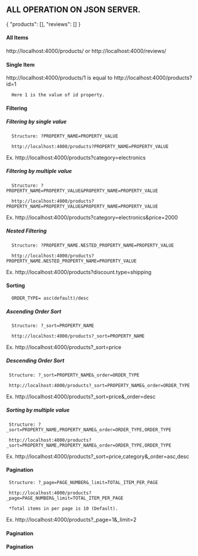 ## ALL OPERATION ON JSON SERVER.

{
  "products": [],
  "reviews": []
}

#### All Items

  http://localhost:4000/products/ 
    or
  http://localhost:4000/reviews/ 

#### Single Item

  http://localhost:4000/products/1 is equal to http://localhost:4000/products?id=1

      Here 1 is the value of id property.

#### Filtering

##### Filtering by single value

      Structure: ?PROPERTY_NAME=PROPERTY_VALUE

      http://localhost:4000/products?PROPERTY_NAME=PROPERTY_VALUE

  Ex. http://localhost:4000/products?category=electronics

##### Filtering by multiple value

      Structure: ?PROPERTY_NAME=PROPERTY_VALUE&PROPERTY_NAME=PROPERTY_VALUE

      http://localhost:4000/products?PROPERTY_NAME=PROPERTY_VALUE&PROPERTY_NAME=PROPERTY_VALUE

  Ex. http://localhost:4000/products?category=electronics&price=2000


##### Nested Filtering 

      Structure: ?PROPERTY_NAME.NESTED_PROPERTY_NAME=PROPERTY_VALUE

      http://localhost:4000/products?PROPERTY_NAME.NESTED_PROPERTY_NAME=PROPERTY_VALUE

  Ex. http://localhost:4000/products?discount.type=shipping

#### Sorting

      ORDER_TYPE= asc(default)/desc

##### Ascending Order Sort

      Structure: ?_sort=PROPERTY_NAME

      http://localhost:4000/products?_sort=PROPERTY_NAME
      
  Ex. http://localhost:4000/products?_sort=price

##### Descending Order Sort

     Structure: ?_sort=PROPERTY_NAME&_order=ORDER_TYPE

     http://localhost:4000/products?_sort=PROPERTY_NAME&_order=ORDER_TYPE

  Ex. http://localhost:4000/products?_sort=price&_order=desc

##### Sorting by multiple value

     Structure: ?_sort=PROPERTY_NAME,PROPERTY_NAME&_order=ORDER_TYPE,ORDER_TYPE

     http://localhost:4000/products?_sort=PROPERTY_NAME,PROPERTY_NAME&_order=ORDER_TYPE,ORDER_TYPE

  Ex. http://localhost:4000/products?_sort=price,category&_order=asc,desc


#### Pagination

     Structure: ?_page=PAGE_NUMBER&_limit=TOTAL_ITEM_PER_PAGE

     http://localhost:4000/products?_page=PAGE_NUMBER&_limit=TOTAL_ITEM_PER_PAGE
     
     *Total items in per page is 10 (Default).

  Ex. http://localhost:4000/products?_page=1&_limit=2

#### Pagination

#### Pagination
